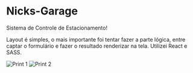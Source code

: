 # Nicks-Garage
Sistema de Controle de Estacionamento!

Layout é simples, o mais importante foi tentar fazer a parte lógica, entre captar o formulário e fazer o resultado renderizar na tela. 
Utilizei React e SASS. 

![Print 1](https://github.com/NicolasLimaDEV/Nicks-Garage/assets/91435296/2dfa51fd-cc67-4e27-a7d2-70989636546b)
![Print 2](https://github.com/NicolasLimaDEV/Nicks-Garage/assets/91435296/62c9fde5-3eb7-4ba7-bb02-908c8a521a6d)

